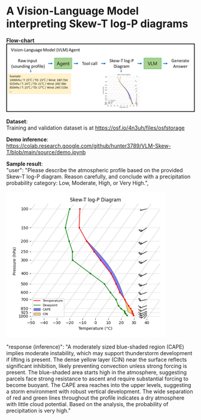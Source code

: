 # A Vision-Language Model interpreting Skew-T log-P diagrams

**Flow-chart**  
![Flowchart](Flowchart.png)

**Dataset**:  
Training and validation dataset is at https://osf.io/4n3uh/files/osfstorage

**Demo inference**:   
https://colab.research.google.com/github/hunter3789/VLM-Skew-T/blob/main/source/demo.ipynb
  
**Sample result**:  
"user": "Please describe the atmospheric profile based on the provided Skew-T log-P diagram. Reason carefully, and conclude with a precipitation probability category: Low, Moderate, High, or Very High.",

![sample](sample_skew.png)  

"response (inference)": "A moderately sized blue-shaded region (CAPE) implies moderate instability, which may support thunderstorm development if lifting is present.
The dense yellow layer (CIN) near the surface reflects significant inhibition, likely preventing convection unless strong forcing is present.
The blue-shaded area starts high in the atmosphere, suggesting parcels face strong resistance to ascent and require substantial forcing to become buoyant.
The CAPE area reaches into the upper levels, suggesting a storm environment with robust vertical development.
The wide separation of red and green lines throughout the profile indicates a dry atmosphere with little cloud potential.
Based on the analysis, the probability of precipitation is very high."
